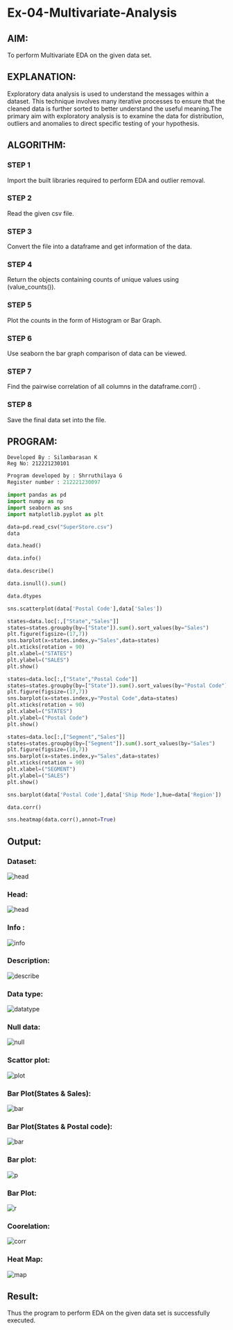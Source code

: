 # Ex-04-Multivariate-Analysis
## AIM:
To perform Multivariate EDA on the given data set.

## EXPLANATION:
Exploratory data analysis is used to understand the messages within a dataset. This technique involves many iterative processes to ensure that the cleaned data is further sorted to better understand the useful meaning.The primary aim with exploratory analysis is to examine the data for distribution, outliers and anomalies to direct specific testing of your hypothesis.

## ALGORITHM:
### STEP 1
Import the built libraries required to perform EDA and outlier removal.

### STEP 2
Read the given csv file.

### STEP 3
Convert the file into a dataframe and get information of the data.

### STEP 4
Return the objects containing counts of unique values using (value_counts()).

### STEP 5
Plot the counts in the form of Histogram or Bar Graph.

### STEP 6
Use seaborn the bar graph comparison of data can be viewed.

### STEP 7
Find the pairwise correlation of all columns in the dataframe.corr() .

### STEP 8
Save the final data set into the file.


## PROGRAM:
```
Developed By : Silambarasan K
Reg No: 212221230101
```

```py
Program developed by : Shrruthilaya G
Register number : 212221230097

import pandas as pd
import numpy as np
import seaborn as sns
import matplotlib.pyplot as plt

data=pd.read_csv("SuperStore.csv")
data

data.head()

data.info()

data.describe()

data.isnull().sum()

data.dtypes

sns.scatterplot(data['Postal Code'],data['Sales'])

states=data.loc[:,["State","Sales"]] 
states=states.groupby(by=["State"]).sum().sort_values(by="Sales") 
plt.figure(figsize=(17,7)) 
sns.barplot(x=states.index,y="Sales",data=states) 
plt.xticks(rotation = 90) 
plt.xlabel=("STATES")
plt.ylabel=("SALES") 
plt.show()

states=data.loc[:,["State","Postal Code"]] 
states=states.groupby(by=["State"]).sum().sort_values(by="Postal Code") 
plt.figure(figsize=(17,7)) 
sns.barplot(x=states.index,y="Postal Code",data=states) 
plt.xticks(rotation = 90) 
plt.xlabel=("STATES") 
plt.ylabel=("Postal Code") 
plt.show()

states=data.loc[:,["Segment","Sales"]] 
states=states.groupby(by=["Segment"]).sum().sort_values(by="Sales") 
plt.figure(figsize=(10,7)) 
sns.barplot(x=states.index,y="Sales",data=states) 
plt.xticks(rotation = 90) 
plt.xlabel=("SEGMENT") 
plt.ylabel=("SALES") 
plt.show()

sns.barplot(data['Postal Code'],data['Ship Mode'],hue=data['Region'])

data.corr()

sns.heatmap(data.corr(),annot=True)

```
## Output:
### Dataset:
![head](https://github.com/Shrruthilaya-Gangadaran/Ex-04-Multivariate-Analysis/blob/main/dataset.png)

### Head:
![head](https://github.com/Shrruthilaya-Gangadaran/Ex-04-Multivariate-Analysis/raw/main/head.png)

### Info :
![info](https://github.com/Shrruthilaya-Gangadaran/Ex-04-Multivariate-Analysis/raw/main/info.png)

### Description:
![describe](https://github.com/Shrruthilaya-Gangadaran/Ex-04-Multivariate-Analysis/raw/main/describe.png)

### Data type:
![datatype](https://github.com/Shrruthilaya-Gangadaran/Ex-04-Multivariate-Analysis/raw/main/dtype.png)

### Null data:
![null](https://github.com/Shrruthilaya-Gangadaran/Ex-04-Multivariate-Analysis/raw/main/nulldata.png)

### Scattor plot:
![plot](https://github.com/Shrruthilaya-Gangadaran/Ex-04-Multivariate-Analysis/raw/main/scatterplot.png)

### Bar Plot(States & Sales):
![bar](https://github.com/Shrruthilaya-Gangadaran/Ex-04-Multivariate-Analysis/raw/main/barplot1.png)

### Bar Plot(States & Postal code):
![bar](https://github.com/Shrruthilaya-Gangadaran/Ex-04-Multivariate-Analysis/raw/main/barplot2.png)

### Bar plot:
![p](https://github.com/Shrruthilaya-Gangadaran/Ex-04-Multivariate-Analysis/raw/main/barplot3.png)

### Bar Plot:
![r](https://github.com/Shrruthilaya-Gangadaran/Ex-04-Multivariate-Analysis/raw/main/barplot4.png)

### Coorelation:
![corr](https://github.com/Shrruthilaya-Gangadaran/Ex-04-Multivariate-Analysis/raw/main/corr.png)

### Heat Map:
![map](https://github.com/Shrruthilaya-Gangadaran/Ex-04-Multivariate-Analysis/raw/main/heatmap.png)

## Result:
Thus the program to perform EDA on the given data set is successfully executed.

